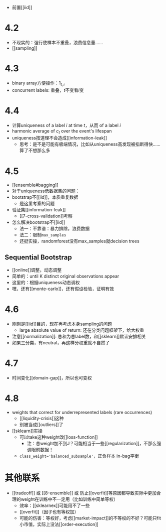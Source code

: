 - 前置[[iid]]
# 4.2
- 不现实的：强行使样本不重叠，浪费信息量……
- [[sampling]]
# 4.3
- binary array方便操作：$1_{t,i}$
- concurrent labels: 重叠，$t$不变看$i$变
# 4.4
- 计算uniqueness of a label $i$ at time $t$，从而 of a label $i$
- harmonic average of $c_t$ over the event's lifespan
- uniqueness按道理不会造成[[information-leak]]
  - 思考：是不是可能有极端情况，比如从uniqueness高发现被掐断得快……算了不想那么多
# 4.5
- [[ensemble#bagging]]
- 对于uniqueness低数据集的问题：
- bootstrap不[[iid]]，本质重复数据
  - 是这里考察的问题
- 验证集[[information-leak]]
  - [[7-cross-validation]]考察
- 怎么解决bootstrap不[[iid]]
  - 法一：不靠谱：暴力排除，浪费数据
  - 法二：限制`max_samples`
  - 还挺实操，randomforest没有max_samples就decision trees
## Sequential Bootstrap
- [[online]]调整，动态调整
- 简单的：until K distinct original observations appear
- 这里的：根据uniqueness动态调权
- 嘿，还有[[monte-carlo]]，还有假设检验，证明有效
# 4.6
- 刚刚是[[iid]]目的，现在再考虑本身sampling的问题
  - large absolute value of return: 还在分类问题框架下，给大权重
- 注意[[normalization]]: 总和为总label数，和[[sklearn]]默认安排相关
- 如果三分类，有neutral，再这样分权重就不自然了
# 4.7
- 时间变化[[domain-gap]]，所以也可变权
# 4.8
- weights that correct for underrepresented labels (rare occurrences)
  - [[liquidity-crisis]]这种
  - 别被当成[[outliers]]了
- [[sklearn]]实操
  - 可以take这种weight改[[loss-function]]
    - 注：总weight加不到J？可能相当于一些[[regularization]]，不那么强调眼前数据！
  - `class_weight='balanced_subsample'`，正负样本 in-bag平衡
# 其他联系
- [[tradeoff]] 或 [[8-ensemble]] 或 防止[[overfit]]等原因都导致实际中更加合理的weight在训练中不一定用（比如训练中简单等权）
  - 效率：[[sklearnex]]可能用不了一些
  - [[overfit]]（因子也有等权加）
  - 可能的伤害：等权好，考虑[[market-impact]]的不等权的不好？可能只fit小市值，实际上没法[[order-execution]]